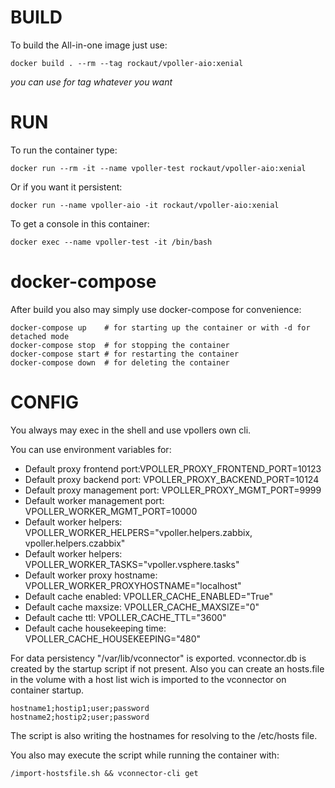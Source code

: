 # BUILD
To build the All-in-one image just use:
~~~~
docker build . --rm --tag rockaut/vpoller-aio:xenial
~~~~
_you can use for tag whatever you want_

# RUN
To run the container type:
~~~~
docker run --rm -it --name vpoller-test rockaut/vpoller-aio:xenial
~~~~

Or if you want it persistent:
~~~~
docker run --name vpoller-aio -it rockaut/vpoller-aio:xenial
~~~~

To get a console in this container:
~~~~
docker exec --name vpoller-test -it /bin/bash
~~~~

# docker-compose
After build you also may simply use docker-compose for convenience:
~~~~
docker-compose up    # for starting up the container or with -d for detached mode
docker-compose stop  # for stopping the container
docker-compose start # for restarting the container
docker-compose down  # for deleting the container
~~~~

# CONFIG
You always may exec in the shell and use vpollers own cli.

You can use environment variables for:
- Default proxy frontend port:VPOLLER_PROXY_FRONTEND_PORT=10123
- Default proxy backend port: VPOLLER_PROXY_BACKEND_PORT=10124
- Default proxy management port: VPOLLER_PROXY_MGMT_PORT=9999
- Default worker management port: VPOLLER_WORKER_MGMT_PORT=10000
- Default worker helpers: VPOLLER_WORKER_HELPERS="vpoller.helpers.zabbix, vpoller.helpers.czabbix"
- Default worker helpers: VPOLLER_WORKER_TASKS="vpoller.vsphere.tasks"
- Default worker proxy hostname: VPOLLER_WORKER_PROXYHOSTNAME="localhost"
- Default cache enabled: VPOLLER_CACHE_ENABLED="True"
- Default cache maxsize: VPOLLER_CACHE_MAXSIZE="0"
- Default cache ttl: VPOLLER_CACHE_TTL="3600"
- Default cache housekeeping time: VPOLLER_CACHE_HOUSEKEEPING="480"

For data persistency "/var/lib/vconnector" is exported. vconnector.db is created by the startup script if not present.
Also you can create an hosts.file in the volume with a host list wich is imported to the vconnector on container startup.
~~~~
hostname1;hostip1;user;password
hostname2;hostip2;user;password
~~~~
The script is also writing the hostnames for resolving to the /etc/hosts file.

You also may execute the script while running the container with:
~~~~
/import-hostsfile.sh && vconnector-cli get
~~~~
